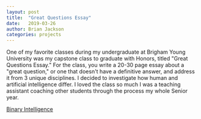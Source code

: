 ```yaml
---
layout: post
title:  "Great Questions Essay"
date:   2019-03-26
author: Brian Jackson
categories: projects
---
```


One of my favorite classes during my undergraduate at Brigham Young University was my capstone class to graduate with Honors, titled "Great Questions Essay." For the class, you write a 20-30 page essay about a "great question," or one that doesn't have a definitive answer, and address it from 3 unique disciplines. I decided to investigate how human and artificial intelligence differ. I loved the class so much I was a teaching assistant coaching other students through the process my whole Senior year. 

[Binary Intelligence](/assets/Binary_Intelligence.pdf)
